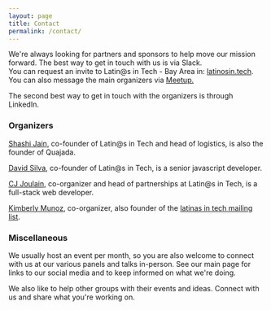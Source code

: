 ```yaml
---
layout: page
title: Contact
permalink: /contact/
---
```


We're always looking for partners and sponsors to help move our mission forward.
The best way to get in touch with us is via Slack.  
You can request an invite to Latin@s in Tech - Bay Area in: <a href="http://latinosin.tech/" target="_blank">latinosin.tech</a>.
You can also message the main organizers via <a href="http://www.meetup.com/Latinos-in-Tech-Bay-Area/" target="_blank">Meetup.</a>

The second best way to get in touch with the organizers is through LinkedIn.

<h3>Organizers</h3>

<a href="https://www.linkedin.com/in/quahada" target="_blank">Shashi Jain</a>, co-founder of
Latin@s in Tech and head of logistics, is also the founder of Quajada.

<a href="https://www.linkedin.com/in/dvidsilva" target="_blank">David Silva</a>, co-founder of
Latin@s in Tech, is a senior javascript developer.

<a href="https://www.linkedin.com/in/cjoulain" target="_blank">CJ Joulain</a>, co-organizer and head
of partnerships at Latin@s in Tech, is a full-stack web developer.

<a href="https://www.linkedin.com/in/kimberlymunoz" target="_blank">Kimberly Munoz</a>, co-organizer, also founder
of the <a href="http://tinyletter.com/latinasintech" target="_blank">latinas in tech mailing list</a>.

<h3>Miscellaneous</h3>

We usually host an event per month, so you are also welcome to connect with us at our various panels and talks in-person.
See our main page for links to our social media and to keep informed on what we're doing.

We also like to help other groups with their events and ideas.  Connect with us and share what you're working on.
